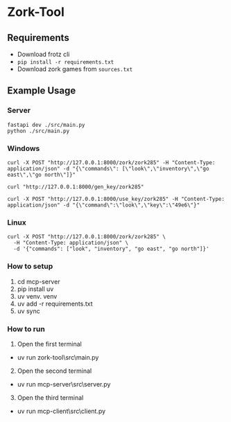 # Zork-Tool

## Requirements

- Download frotz cli
- `pip install -r requirements.txt`
- Download zork games from `sources.txt`

## Example Usage

### Server

```
fastapi dev ./src/main.py
python ./src/main.py
```

### Windows

```
curl -X POST "http://127.0.0.1:8000/zork/zork285" -H "Content-Type: application/json" -d "{\"commands\": [\"look\",\"inventory\",\"go east\",\"go north\"]}"

curl "http://127.0.0.1:8000/gen_key/zork285"

curl -X POST "http://127.0.0.1:8000/use_key/zork285" -H "Content-Type: application/json" -d "{\"command\":\"look\",\"key\":\"49e6\"}"
```

### Linux

```
curl -X POST "http://127.0.0.1:8000/zork/zork285" \
  -H "Content-Type: application/json" \
  -d '{"commands": ["look", "inventory", "go east", "go north"]}'
```

### How to setup

1. cd mcp-server
2. pip install uv
3. uv venv. venv
4. uv add -r requirements.txt
5. uv sync

### How to run

1. Open the first terminal

- uv run zork-tool\src\main.py

2. Open the second terminal

- uv run mcp-server\src\server.py

3. Open the third terminal

- uv run mcp-client\src\client.py
